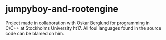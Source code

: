 # jumpyboy-and-rootengine

Project made in collaboration with Oskar Berglund for programming in C/C++ at Stockholms University ht17.
All foul languages found in the source code can be blamed on him.
